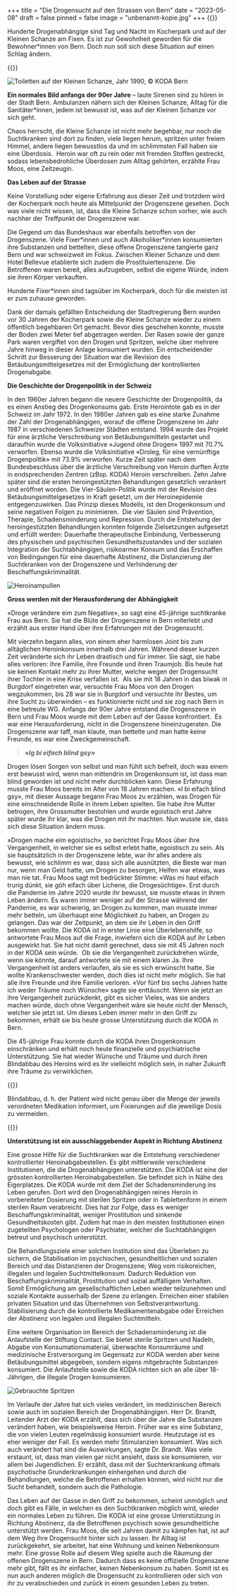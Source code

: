 +++
title = "Die Drogensucht auf den Strassen von Bern"
date = "2023-05-08"
draft = false
pinned = false
image = "unbenannt-kopie.jpg"
+++
{{<lead>}}

Hunderte Drogenabhängige sind Tag und Nacht im Kocherpark und auf der Kleinen Schanze am Fixen. Es ist zur Gewohnheit geworden für die Bewohner*innen von Bern.                                                                                  Doch nun soll sich diese Situation auf einen Schlag ändern.

{{</lead>}}

![Toiletten auf der Kleinen Schanze, Jahr 1990, © KODA Bern ](unbenannt.png)

**Ein normales Bild anfangs der 90er Jahre** – laute Sirenen sind zu hören in der Stadt Bern.                Ambulanzen nähern sich der Kleinen Schanze, Alltag für die Sanitäter*innen, jedem ist bewusst ist, was auf der Kleinen Schanze vor sich geht.

Chaos herrscht, die Kleine Schanze ist nicht mehr begehbar, nur noch die Suchtkranken sind dort zu finden, viele liegen herum, spritzen unter freiem Himmel, andere liegen bewusstlos da und im schlimmsten Fall haben sie eine Überdosis.                                                                                                                                                      Heroin war oft zu rein oder mit fremden Stoffen gestreckt, sodass lebensbedrohliche Überdosen zum Alltag gehörten, erzählte Frau Moos, eine Zeitzeugin. 

**Das Leben auf der Strasse**

Keine Vorstellung oder eigene Erfahrung aus dieser Zeit und trotzdem wird der Kocherpark noch heute als Mittelpunkt der Drogenszene gesehen. Doch was viele nicht wissen, ist, dass die Kleine Schanze schon vorher, wie auch nachher der Treffpunkt der Drogenszene war. 

Die Gegend um das Bundeshaus war ebenfalls betroffen von der Drogenszene. Viele Fixer\*innen und auch Alkoholiker\*innen konsumierten ihre Substanzen und bettelten, diese offene Drogenszene tangierte ganz Bern und war schweizweit im Fokus. Zwischen Kleiner Schanze und dem Hotel Bellevue etablierte sich zudem die Prostituiertenszene. Die Betroffenen waren bereit, alles aufzugeben, selbst die eigene Würde, indem sie ihren Körper verkauften.  

Hunderte Fixer*innen sind tagsüber im Kocherpark, doch für die meisten ist er zum zuhause geworden. 

Dank der damals gefällten Entscheidung der Stadtregierung Bern wurden vor 30 Jahren der Kocherpark sowie die Kleine Schanze wieder zu einem öffentlich begehbaren Ort gemacht. Bevor dies geschehen konnte, musste der Boden zwei Meter tief abgetragen werden. Der Rasen sowie der ganze Park waren vergiftet von den Drogen und Spritzen, welche über mehrere Jahre hinweg in dieser Anlage konsumiert wurden.                    Ein entscheidender Schritt zur Besserung der Situation war die Revision des Betäubungsmittelgesetzes mit der Ermöglichung der kontrollierten Drogenabgabe.

**Die Geschichte der Drogenpolitik in der Schweiz**

In den 1960er Jahren begann die neuere Geschichte der Drogenpolitik, da es einen Anstieg des Drogenkonsums gab. Erste Herointote gab es in der Schweiz im Jahr 1972. In den 1980er Jahren gab es eine starke Zunahme der Zahl der Drogenabhängigen, worauf die offene Drogenszene im Jahr 1987 in verschiedenen Schweizer Städten entstand. 1994 wurde das Projekt für eine ärztliche Verschreibung von Betäubungsmitteln gestartet und daraufhin wurde die Volksinitiative «Jugend ohne Drogen» 1997 mit 70.7% verworfen. Ebenso wurde die Volksinitiative «Droleg, für eine vernünftige Drogenpolitik» mit 73.9% verworfen. Kurze Zeit später nach dem Bundesbeschluss über die ärztliche Verschreibung von Heroin durften Ärzte in endsprechenden Zentren (zBsp. KODA) Heroin verschreiben. Zehn Jahre später sind die ersten heroingestützten Behandlungen gesetzlich verankert und eröffnet worden. Die Vier-Säulen-Politik wurde mit der Revision des Betäubungsmittelgesetzes in Kraft gesetzt, um der Heroinepidemie entgegenzuwirken. Das Prinzip dieses Modells, ist den Drogenkonsum und seine negativen Folgen zu minimieren.                               Die vier Säulen sind Prävention, Therapie, Schadensminderung und Repression. Durch die Entstehung der heroingestützten Behandlungen konnten folgende Zielsetzungen aufgesetzt und erfüllt werden: Dauerhafte therapeutische Einbindung, Verbesserung des physischen und psychischen Gesundheitszustandes und der sozialen Integration der Suchtabhängigen, risikoarmer Konsum und das Erschaffen von Bedingungen für eine dauerhafte Abstinenz, die Distanzierung der Suchtkranken von der Drogenszene und Verhinderung der Beschaffungskriminalität.

![Heroinampullen](unbenannt.jpg88.jpg)

**Gross werden mit der Herausforderung der Abhängigkeit**

«Droge verändere eim zum Negative», so sagt eine 45-jährige suchtkranke Frau aus Bern. Sie hat die Blüte der Drogenszene in Bern miterlebt und erzählt aus erster Hand über ihre Erfahrungen mit der Drogensucht. 

Mit vierzehn begann alles, von einem eher harmlosen Joint bis zum alltäglichen Heroinkonsum innerhalb drei Jahren. Während dieser kurzen Zeit veränderte sich ihr Leben drastisch und für immer. Sie sagt, sie habe alles verloren: ihre Familie, ihre Freunde und ihren Traumjob. Bis heute hat sie keinen Kontakt mehr zu ihrer Mutter, welche wegen der Drogensucht ihrer Tochter in eine Krise verfallen ist.                                                                Als sie mit 18 Jahren in das biwak in Burgdorf eingetreten war, versuchte Frau Moos von den Drogen wegzukommen, bis 28 war sie in Burgdorf und versuchte ihr Bestes, um ihre Sucht zu überwinden – es funktionierte nicht und sie zog nach Bern in eine betreute WG. Anfangs der 90er Jahre entstand die Drogenszene in Bern und Frau Moos wurde mit dem Leben auf der Gasse konfrontiert.                                      Es war eine Herausforderung, nicht in die Drogenszene hineinzugeraten. Die Drogenszene war taff, man klaute, man bettelte und man hatte keine Freunde, es war eine Zweckgemeinschaft. 

> ***«Ig bi eifach blind gsy»***

Drogen lösen Sorgen von selbst und man fühlt sich befreit, doch was einem erst bewusst wird, wenn man mittendrin im Drogenkonsum ist, ist dass man blind geworden ist und nicht mehr durchblicken kann. Diese Erfahrung musste Frau Moos bereits im Alter von 18 Jahren machen. «I bi eifach blind gsy», mit dieser Aussage begann Frau Moos zu erzählen, was Drogen für eine einschneidende Rolle in ihrem Leben spielten. Sie habe ihre Mutter betrogen, ihre Grossmutter bestohlen und wurde egoistisch erst Jahre später wurde ihr klar, was die Drogen mit ihr machten. Nun wusste sie, dass sich diese Situation ändern muss.

»Drogen mache eim egoistisch», so berichtet Frau Moos über ihre Vergangenheit, in welcher sie es selbst erlebt hatte, egoistisch zu sein. Als sie hauptsätzlich in der Drogenszene lebte, war ihr alles andere als bewusst, wie schlimm es war, dass sich alle ausnützten, die Beste war man nur, wenn man Geld hatte, um Drogen zu besorgen, Helfen war etwas, was man nie tat. Frau Moos sagt mit bedrückter Stimme: «Was mi haut eifach trurig dünkt, sie göh eifach über Lichene, die Drogesüchtige».                                                         Erst durch die Pandemie im Jahre 2020 wurde ihr bewusst, sie musste etwas in ihrem Leben ändern. Es waren immer weniger auf der Strasse während der Pandemie, es war schwierig, an Drogen zu kommen, man musste immer mehr betteln, um überhaupt eine Möglichkeit zu haben, an Drogen zu gelangen. Das war der Zeitpunkt, an dem sie ihr Leben in den Griff bekommen wollte. Die KODA ist in erster Linie eine Überlebenshilfe, so antwortete Frau Moos auf die Frage, inwiefern sich die KODA auf ihr Leben ausgewirkt hat. Sie hat nicht damit gerechnet, dass sie mit 45 Jahren noch in der KODA sein würde.                                                                           Ob sie die Vergangenheit zurückdrehen würde, wenn sie könnte, darauf antwortete sie mit einem klaren Ja. Ihre Vergangenheit ist anders verlaufen, als sie es sich erwünscht hatte. Sie wollte Krankenschwester werden, doch dies ist nicht mehr möglich. Sie hat alle ihre Freunde und ihre Familie verloren. «Vor fünf bis sechs Jahren hatte ich weder Träume noch Wünsche» sagte sie enttäuscht. Wenn sie jetzt an ihre Vergangenheit zurückdenkt, gibt es sicher Vieles, was sie anders machen würde, doch ohne Vergangenheit wäre sie heute nicht der Mensch, welcher sie jetzt ist. Um dieses Leben immer mehr in den Griff zu bekommen, erhält sie bis heute grosse Unterstützung durch die KODA in Bern.

Die 45-jährige Frau konnte durch die KODA ihren Drogenkonsum einschränken und erhält noch heute finanzielle und psychiatrische Unterstützung. Sie hat wieder Wünsche und Träume und durch ihren Blindabbau des Heroins wird es ihr vielleicht möglich sein, in naher Zukunft ihre Träume zu verwirklichen.

{{<box>}}

Blindabbau, d. h. der Patient wird nicht genau über die Menge der jeweils verordneten Medikation informiert, um Fixierungen auf die jeweilige Dosis zu vermeiden.

{{</box>}}

**Unterstützung ist ein ausschlaggebender Aspekt in Richtung Abstinenz** 

Eine grosse Hilfe für die Suchtkranken war die Entstehung verschiedener kontrollierter Heroinabgabestellen. Es gibt mittlerweile verschiedene Institutionen, die die Drogenabhängigen unterstützen. Die KODA ist eine der grössten kontrollierten Heroinabgabestellen. Sie befindet sich in Nähe des Eigerplatzes. Die KODA wurde mit dem Ziel der Schadensminderung ins Leben gerufen. Dort wird den Drogenabhängigen reines Heroin in vorbereiteter Dosierung mit sterilen Spritzen oder in Tablettenform in einem sterilen Raum verabreicht. Dies hat zur Folge, dass es weniger Beschaffungskriminalität, weniger Prostitution und sinkende Gesundheitskosten gibt. Zudem hat man in den meisten Institutionen einen zugeteilten Psychologen oder Psychiater, welcher die Suchtabhängigen betreut und psychisch unterstützt. 

Die Behandlungsziele einer solchen Institution sind das Überleben zu sichern, die Stabilisation im psychischen, gesundheitlichen und sozialen Bereich und das Distanzieren der Drogenszene; Weg vom risikoreichen, illegalen und legalen Suchtmittelkonsum. Dadurch Reduktion von Beschaffungskriminalität, Prostitution und sozial auffälligem Verhalten. Somit Ermöglichung am gesellschaftlichen Leben wieder teilzunehmen und soziale Kontakte ausserhalb der Szene zu erlangen. Erreichen einer stabilen privaten Situation und das Übernehmen von Selbstverantwortung. Stabilisierung durch die kontrollierte Medikamentenabgabe oder Erreichen der Abstinenz von legalen und illegalen Suchtmitteln.

Eine weitere Organisation im Bereich der Schadensminderung ist die Anlaufstelle der Stiftung Contact. Sie bietet sterile Spritzen und Nadeln, Abgabe von Konsumationsmaterial, überwachte Konsumräume und medizinische Erstversorgung im Gegensatz zur KODA werden aber keine Betäubungsmittel abgegeben, sondern eigens mitgebrachte Substanzen konsumiert. Die Anlaufstelle sowie die KODA richten sich an alle über 18-Jährigen, die illegale Drogen konsumieren. 

![Gebrauchte Spritzen](unbenannt.jpg897.jpg)

Im Verlaufe der Jahre hat sich vieles verändert, im medizinischen Bereich sowie auch im sozialen Bereich der Drogenabhängigen. Herr Dr. Brandt, Leitender Arzt der KODA erzählt, dass sich über die Jahre die Substanzen verändert haben, wie beispielsweise Heroin. Früher war es eine Substanz, die von vielen Leuten regelmässig konsumiert wurde. Heutzutage ist es eher weniger der Fall. Es werden mehr Stimulanzien konsumiert. Was sich auch verändert hat sind die Auswirkungen, sagte Dr. Brandt. Was viele erstaunt, ist, dass man vielen gar nicht ansieht, dass sie konsumieren, vor allem bei Jugendlichen. Er erzählt, dass mit der Suchterkrankung oftmals psychotische Grunderkrankungen einhergehen und durch die Behandlungen, welche die Betroffenen erhalten können, wird nicht nur die Sucht behandelt, sondern auch die Pathologie. 

Das Leben auf der Gasse in den Griff zu bekommen, scheint unmöglich und doch gibt es Fälle, in welchen es den Suchtkranken möglich wird, wieder ein normales Leben zu führen. Die KODA ist eine grosse Unterstützung in Richtung Abstinenz, da die Betroffenen psychisch sowie gesundheitliche unterstützt werden. Frau Moos, die seit Jahren damit zu kämpfen hat, ist auf dem Weg ihre Drogensucht hinter sich zu lassen. Ihr Alltag ist zurückgekehrt, sie arbeitet, hat eine Wohnung und keinen Nebenkonsum mehr. Eine grosse Rolle auf diesem Weg spielte auch die Räumung der offenen Drogenszene in Bern. Dadurch dass es keine offizielle Drogenszene mehr gibt, fällt es ihr einfacher, keinen Nebenkonsum zu haben. Somit ist es nun auch anderen möglich die Drogensucht zu kontrollieren oder sich von ihr zu verabschieden und zurück in einem gesunden Leben zu treten.